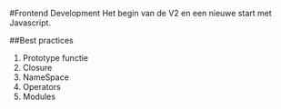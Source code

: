 #Frontend Development
Het begin van de V2 en een nieuwe start met Javascript.

##Best practices
1. Prototype functie
2. Closure
3. NameSpace
4. Operators
5. Modules

